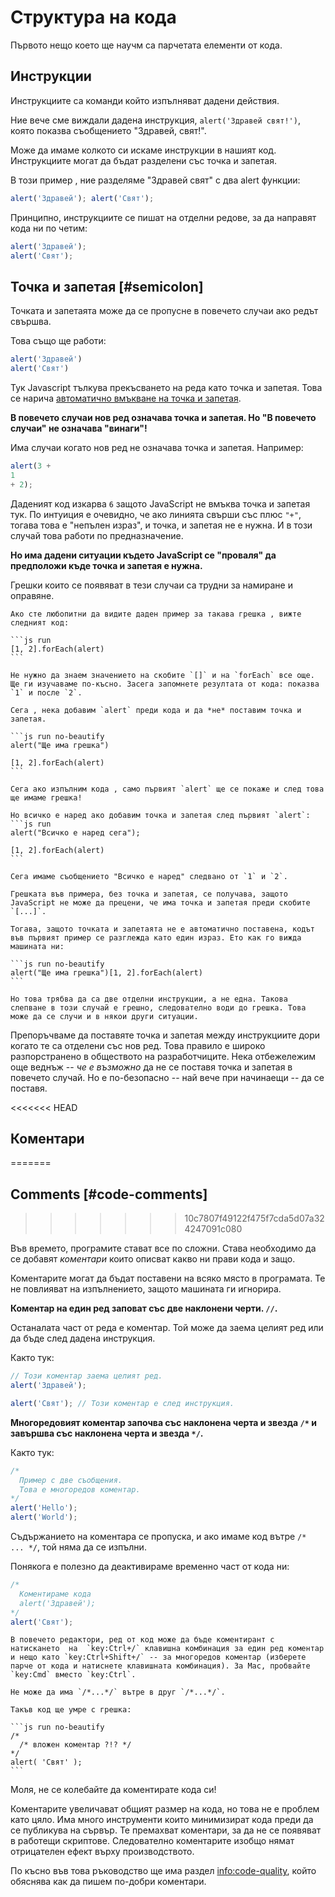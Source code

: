 # Структура на кода

Първото нещо което ще научм са парчетата елементи от кода.

## Инструкции

Инструкциите са команди който изпълняват дадени действия.

Ние вече сме виждали дадена инструкция, `alert('Здравей свят!')`, която показва съобщението "Здравей, свят!".

Може да имаме колкото си искаме инструкции в нашият код. Инструкциите могат да бъдат разделени със точка и запетая.

В този пример , ние разделяме "Здравей свят" с два alert функции:

```js run no-beautify
alert('Здравей'); alert('Свят');
```

Принципно, инструкциите се пишат на отделни редове, за да направят кода ни по четим:

```js run no-beautify
alert('Здравей');
alert('Свят');
```

## Точка и запетая [#semicolon]

Точката и запетаята може да се пропусне в повечето случаи ако редът свършва.

Това също ще работи:

```js run no-beautify
alert('Здравей')
alert('Свят')
```

Тук Javascript тълкува прекъсването на реда като точка и запетая. Това се нарича [автоматично вмъкване на точка и запетая](https://tc39.github.io/ecma262/#sec-automatic-semicolon-insertion).

**В повечето случаи нов ред означава точка и запетая. Но "В повечето случаи" не означава "винаги"!**

Има случаи когато нов ред не означава точка и запетая. Например:

```js run no-beautify
alert(3 +
1
+ 2);
```

Даденият код изкарва `6`  защото JavaScript не вмъква точка и запетая тук. По интуиция е очевидно, че ако линията свърши със плюс `"+"`, тогава това е "непълен израз", и точка, и запетая не е нужна. И в този случай това работи по предназначение.

**Но има дадени ситуации където JavaScript се "проваля" да предположи къде точка и запетая е нужна.**

Грешки които се появяват в тези случаи са трудни за намиране и оправяне.

````smart header="Пример за грешка"
Ако сте любопитни да видите даден пример за такава грешка , вижте следният код:

```js run
[1, 2].forEach(alert)
```

Не нужно да знаем значението на скобите `[]` и на `forEach` все още. Ще ги изучаваме по-късно. Засега запомнете резултата от кода: показва `1` и после `2`.

Сега , нека добавим `alert` преди кода и да *не* поставим точка и запетая.

```js run no-beautify
alert("Ще има грешка")

[1, 2].forEach(alert)
```

Сега ако изпълним кода , само първият `alert` ще се покаже и след това ще имаме грешка!

Но всичко е наред ако добавим точка и запетая след първият `alert`:
```js run
alert("Всичко е наред сега");

[1, 2].forEach(alert)  
```

Сега имаме съобщението "Всичко е наред" следвано от `1` и `2`.

Грешката във примера, без точка и запетая, се получава, защото JavaScript не може да прецени, че има точка и запетая преди скобите `[...]`.

Тогава, защото точката и запетаята не е автоматично поставена, кодът във първият пример се разглежда като един израз. Ето как го вижда машината ни:

```js run no-beautify
alert("Ще има грешка")[1, 2].forEach(alert)
```

Но това трябва да са две отделни инструкции, а не една. Такова слепване в този случай е грешно, следователно води до грешка. Това може да се случи и в някои други ситуации.
````

Препоръчваме да поставяте точка и запетая между инструкциите дори когато те са отделени със нов ред. Това правило е широко разпорстранено в обществото на разработчиците. Нека отбежележим още веднъж -- *че е възможно* да не се поставя точка и запетая в повечето случай. Но е по-безопасно -- най вече при начинаещи -- да се поставя.

<<<<<<< HEAD
## Коментари
=======
## Comments [#code-comments]
>>>>>>> 10c7807f49122f475f7cda5d07a324247091c080

Във времето, програмите стават все по сложни. Става необходимо да се добавят *коментари* които описват какво ни прави кода и защо.

Коментарите могат да бъдат поставени на всяко място в програмата. Те не повлияват на изпълнението, защото машината ги игнорира.

**Коментар на един ред заповат със две наклонени черти. `//`.**

Останалата част от реда е коментар. Той може да заема целият ред или да бъде след дадена инструкция.

Както тук:

```js run
// Този коментар заема целият ред.
alert('Здравей');

alert('Свят'); // Този коментар е след инструкция.
```

**Многоредовият коментар започва със наклонена черта и звезда <code>/&#42;</code> и завършва със наклонена черта и звезда <code>&#42;/</code>.**

Както тук:

```js run
/*
  Пример с две съобщения.
  Това е многоредов коментар.
*/
alert('Hello');
alert('World');
```

Съдържанието на коментара се пропуска, и ако имаме код вътре <code>/&#42; ... &#42;/</code>, той няма да се изпълни.

Понякога е полезно да деактивираме временно част от кода ни:

```js run
/*
  Коментираме кода
  alert('Здравей');
*/
alert('Свят');
```

```smart header="Използвайте клавишни комбинации!"
В повечето редактори, ред от код може да бъде коментирант с натискането  на  `key:Ctrl+/` клавишна комбинация за един ред коментар и нещо като `key:Ctrl+Shift+/` -- за многоредов коментар (изберете парче от кода и натиснете клавишната комбинация). За Mac, пробвайте `key:Cmd` вместо `key:Ctrl`.
```

````warn header="Вложени коментари не се подържат!"
Не може да има `/*...*/` вътре в друг `/*...*/`.

Такъв код ще умре с грешка:

```js run no-beautify
/*
  /* вложен коментар ?!? */
*/
alert( 'Свят' );
```
````

Моля, не се колебайте да коментирате кода си!

Коментарите увеличават общият размер на кода, но това не е проблем като цяло. Има много инструменти които минимизират кода преди да се публикува на сървър. Те премахват коментари, за да не се появяват в работещи скриптове. Следователно коментарите изобщо нямат отрицателен ефект върху производството.

По късно във това ръководство ще има раздел <info:code-quality>, който обяснява как да пишем по-добри коментари.
